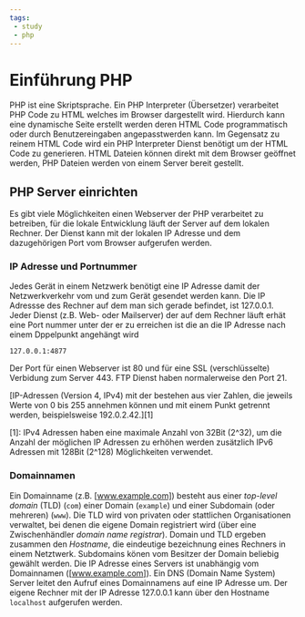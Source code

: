 ```yaml
---
tags:
 - study
 - php
---
```

# Einführung PHP

PHP ist eine Skriptsprache. Ein PHP Interpreter (Übersetzer) verarbeitet PHP Code zu HTML welches im Browser dargestellt wird. Hierdurch kann eine dynamische Seite erstellt werden deren HTML Code programmatisch oder durch Benutzereingaben angepasstwerden kann. Im Gegensatz zu reinem HTML Code wird ein PHP Interpreter Dienst benötigt um der HTML Code zu generieren. HTML Dateien können direkt mit dem Browser geöffnet werden, PHP Dateien werden von einem Server bereit gestellt.

## PHP Server einrichten
Es gibt viele Möglichkeiten einen Webserver der PHP verarbeitet zu betreiben, für die lokale Entwicklung läuft der Server auf dem lokalen Rechner. Der Dienst kann mit der lokalen IP Adresse und dem dazugehörigen Port vom Browser aufgerufen werden.

### IP Adresse und Portnummer
Jedes Gerät in einem Netzwerk benötigt eine IP Adresse damit der Netzwerkverkehr vom und zum Gerät gesendet werden kann. Die IP Adressse des Rechner auf dem man sich gerade befindet, ist 127.0.0.1. Jeder Dienst (z.B. Web- oder Mailserver) der auf dem Rechner läuft erhät eine Port nummer unter der er zu erreichen ist die an die IP Adresse nach einem Dppelpunkt angehängt wird
```
127.0.0.1:4877
```
Der Port für einen Webserver ist 80 und für eine SSL (verschlüsselte) Verbidung zum Server 443. FTP Dienst haben normalerweise den Port 21.

[IP-Adressen (Version 4, IPv4) mit der bestehen aus vier Zahlen, die jeweils Werte von 0 bis 255 annehmen können und mit einem Punkt getrennt werden, beispielsweise 192.0.2.42.][1]

[1]: IPv4 Adressen haben eine maximale Anzahl von 32Bit (2^32), um die Anzahl der möglichen IP Adressen zu erhöhen werden zusätzlich IPv6 Adressen mit 128Bit (2^128) Möglichkeiten verwendet.

### Domainnamen
Ein Domainname (z.B. [www.example.com]) besteht aus einer *top-level domain* (TLD) (`com`) einer Domain (`example`) und einer Subdomain (oder mehreren) (`www`). Die TLD wird von privaten oder stattlichen Organisationen verwaltet, bei denen die eigene Domain registriert wird (über eine Zwischenhändler *domain name registrar*). Domain und TLD ergeben zusammen den *Hostname*, die eindeutige bezeichnung eines Rechners in einem Netztwerk. Subdomains könen vom Besitzer der Domain beliebig gewählt werden.
Die IP Adresse eines Servers ist unabhängig vom Domainnamen ([www.example.com]). Ein DNS (Domain Name System) Server leitet den Aufruf eines Domainnamens auf eine IP Adresse um.
Der eigene Rechner mit der IP Adresse 127.0.0.1 kann über den Hostname `localhost` aufgerufen werden.




